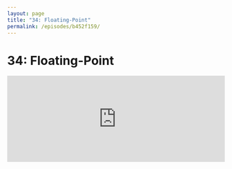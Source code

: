 ```yaml
---
layout: page
title: "34: Floating-Point"
permalink: /episodes/b452f159/
---
```


# 34: Floating-Point

<iframe frameBorder="0" height="200px" scrolling="no" seamless src="https://player.simplecast.com/f00dfd79-3a7e-46aa-9ac5-d0147cf8597e" width="100%" />

- https://www.jessesquires.com/blog/floating-point-swift-ulp-and-epsilon/
- https://speakerdeck.com/jessesquires/exploring-swifts-numeric-types-and-protocols
- [SE-0104: Protocol-oriented integers](https://github.com/apple/swift-evolution/blob/master/proposals/0104-improved-integers.md)
- [SE-0113: Add integral rounding functions to FloatingPoint](https://github.com/apple/swift-evolution/blob/master/proposals/0113-rounding-functions-on-floatingpoint.md)
- [SE-0067: Enhanced Floating Point Protocols](https://github.com/apple/swift-evolution/blob/master/proposals/0067-floating-point-protocols.md)

Leave a review on iTunes and join http://spectrum.chat/specfm/swift-unwrapped

